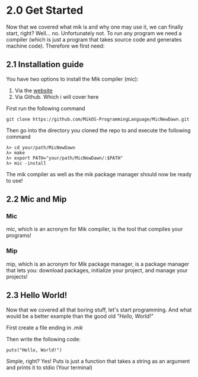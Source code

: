 # __2.0 Get Started__

Now that we covered what mik is and why one may use it, we can finally start, right?
Well... no. Unfortunately not. To run any program we need a compiler (which is just a program that takes source code and generates machine code). Therefore we first need:

## __2.1 Installation guide__

You have two options to install the Mik compiler (mic):

1. Via the [website]("https://mikpl.gq/Download.html")
2. Via Github. Which i will cover here

First run the following command

    git clone https://github.com/MikOS-ProgrammingLanguage/MicNewDawn.git

Then go into the directory you cloned the repo to and execute the following command

    λ> cd your/path/MicNewDawn
    λ> make
    λ> export PATH="your/path/MicNewDawn/:$PATH"
    λ> mic -install

The mik compiler as well as the mik package manager should now be ready to use!

## __2.2 Mic and Mip__

### __Mic__

mic, which is an acronym for Mik compiler, is the tool that compiles your programs!

### __Mip__

mip, which is an acronym for Mik package manager, is a package manager that lets you: download packages, initialize your project, and manage your projects!

## __2.3 Hello World!__

Now that we covered all that boring stuff, let's start programming. And what would be a better example than the good old _"Hello, World!"_

First create a file ending in _.mik_

Then write the following code:

    puts("Hello, World!")

Simple, right? Yes! Puts is just a function that takes a string as an argument and prints it to stdio (Your terminal)
